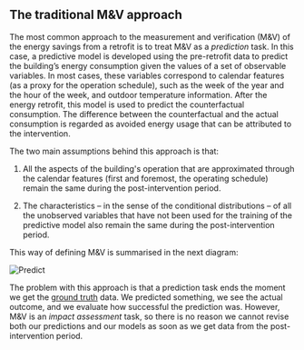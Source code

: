 ## The traditional M&V approach

The most common approach to the measurement and verification (M&V) of the energy savings from a retrofit is to treat M&V as a *prediction* task. In this case, a predictive model is developed using the pre-retrofit data to predict the building’s energy consumption given the values of a set of observable variables. In most cases, these variables correspond to calendar features (as a proxy for the operation schedule), such as the week of the year and the hour of the week, and outdoor temperature information. After the energy retrofit, this model is used to predict the counterfactual consumption. The difference between the counterfactual and the actual consumption is regarded as avoided energy usage that can be attributed to the intervention. 

The two main assumptions behind this approach is that:

1. All the aspects of the building's operation that are approximated through the calendar features (first and foremost, the operating schedule) remain the same during the post-intervention period. 

2. The characteristics – in the sense of the conditional distributions – of all the unobserved variables that have not been used for the training of the predictive model also remain the same during the post-intervention period. 

This way of defining M&V is summarised in the next diagram:

![Predict](../../../images/predictive.png)

The problem with this approach is that a prediction task ends the moment we get the [ground truth](https://en.wikipedia.org/wiki/Ground_truth) data. We predicted something, we see the actual outcome, and we evaluate how successful the prediction was. However, M&V is an *impact assessment* task, so there is no reason we cannot revise both our predictions and our models as soon as we get data from the post-intervention period.